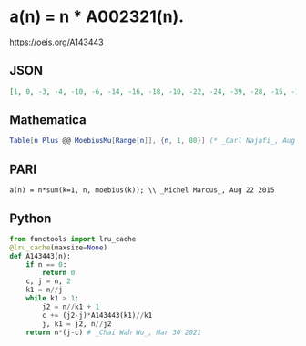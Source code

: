 # a\(n\) \= n \* A002321\(n\)\.
https://oeis.org/A143443
## JSON
```JSON
[1, 0, -3, -4, -10, -6, -14, -16, -18, -10, -22, -24, -39, -28, -15, -16, -34, -36, -57, -60, -42, -22, -46, -48, -50, -26, -27, -28, -58, -90, -124, -128, -99, -68, -35, -36, -74, -38, 0, 0, -41, -84, -129, -132]
```
## Mathematica
```Mathematica
Table[n Plus @@ MoebiusMu[Range[n]], {n, 1, 80}] (* _Carl Najafi_, Aug 17 2011 *)
```
## PARI
```PARI
a(n) = n*sum(k=1, n, moebius(k)); \\ _Michel Marcus_, Aug 22 2015
```
## Python
```Python
from functools import lru_cache
@lru_cache(maxsize=None)
def A143443(n):
    if n == 0:
        return 0
    c, j = n, 2
    k1 = n//j
    while k1 > 1:
        j2 = n//k1 + 1
        c += (j2-j)*A143443(k1)//k1
        j, k1 = j2, n//j2
    return n*(j-c) # _Chai Wah Wu_, Mar 30 2021
```
